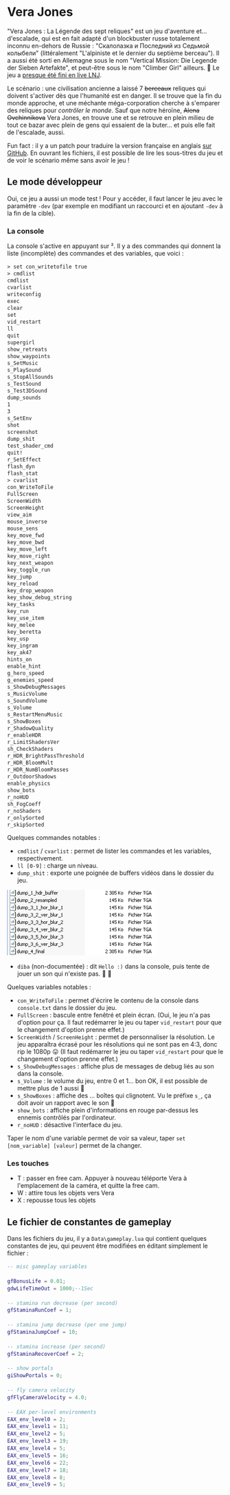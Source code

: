 # Vera Jones

"Vera Jones : La Légende des sept reliques" est un jeu d'aventure et... d'escalade, qui est en fait adapté d'un blockbuster russe totalement inconnu en-dehors de Russie : "Скалолазка и Последний из Седьмой колыбели" (littéralement "L'alpiniste et le dernier du septième berceau"). Il a aussi été sorti en Allemagne sous le nom "Vertical Mission: Die Legende der Sieben Artefakte", et peut-être sous le nom "Climber Girl" ailleurs. :shrug: Le jeu a [presque été fini en live LNJ](https://www.youtube.com/watch?v=tMIX8wH_CKI).

Le scénario : une civilisation ancienne a laissé 7 ~~berceaux~~ reliques qui doivent s'activer dès que l'humanité est en danger. Il se trouve que la fin du monde approche, et une méchante méga-corporation cherche à s'emparer des reliques pour _contrôler le monde_. Sauf que notre héroïne, ~~Alena Ovchinnikova~~ Vera Jones, en trouve une et se retrouve en plein milieu de tout ce bazar avec plein de gens qui essaient de la buter... et puis elle fait de l'escalade, aussi.

Fun fact : il y a un patch pour traduire la version française en anglais [sur GitHub](https://github.com/SuiMachine/Vera-Jones-English-Translation). En ouvrant les fichiers, il est possible de lire les sous-titres du jeu et de voir le scénario même sans avoir le jeu !

## Le mode développeur

Oui, ce jeu a aussi un mode test ! Pour y accéder, il faut lancer le jeu avec le paramètre `-dev` (par exemple en modifiant un raccourci et en ajoutant `-dev` à la fin de la cible).

### La console

La console s'active en appuyant sur ². Il y a des commandes qui donnent la liste (incomplète) des commandes et des variables, que voici :
```
> set con_writetofile true
> cmdlist
cmdlist
cvarlist
writeconfig
exec
clear
set
vid_restart
ll
quit
supergirl
show_retreats
show_waypoints
s_SetMusic
s_PlaySound
s_StopAllSounds
s_TestSound
s_Test3DSound
dump_sounds
1
3
s_SetEnv
shot
screenshot
dump_shit
test_shader_cmd
quit!
r_SetEffect
flash_dyn
flash_stat
> cvarlist
con_WriteToFile
FullScreen
ScreenWidth
ScreenHeight
view_aim
mouse_inverse
mouse_sens
key_move_fwd
key_move_bwd
key_move_left
key_move_right
key_next_weapon
key_toggle_run
key_jump
key_reload
key_drop_weapon
key_show_debug_string
key_tasks
key_run
key_use_item
key_melee
key_beretta
key_usp
key_ingram
key_ak47
hints_on
enable_hint
g_hero_speed
g_enemies_speed
s_ShowDebugMessages
s_MusicVolume
s_SoundVolume
s_Volume
s_RestartMenuMusic
s_ShowBoxes
r_ShadowQuality
r_enableHDR
r_LimitShadersVer
sh_CheckShaders
r_HDR_BrightPassThreshold
r_HDR_BloomMult
r_HDR_NumBloomPasses
r_OutdoorShadows
enable_physics
show_bots
r_noHUD
sh_FogCoeff
r_noShaders
r_onlySorted
r_skipSorted
```

Quelques commandes notables :
- `cmdlist` / `cvarlist` : permet de lister les commandes et les variables, respectivement.
- `ll [0-9]` : charge un niveau.
- `dump_shit` : exporte une poignée de buffers vidéos dans le dossier du jeu.

![Le caca en question :](dumped_shit.png)

- `diba` (non-documentée) : dit `Hello :)` dans la console, puis tente de jouer un son qui n'existe pas. :thinking: :thinking:

Quelques variables notables :
- `con_WriteToFile` : permet d'écrire le contenu de la console dans `console.txt` dans le dossier du jeu.
- `FullScreen` : bascule entre fenêtré et plein écran. (Oui, le jeu n'a pas d'option pour ça. Il faut redémarrer le jeu ou taper `vid_restart` pour que le changement d'option prenne effet.)
- `ScreenWidth` / `ScreenHeight` : permet de personnaliser la résolution. Le jeu apparaîtra écrasé pour les résolutions qui ne sont pas en 4:3, donc rip le 1080p :stuck_out_tongue: (Il faut redémarrer le jeu ou taper `vid_restart` pour que le changement d'option prenne effet.)
- `s_ShowDebugMessages` : affiche plus de messages de debug liés au son dans la console.
- `s_Volume` : le volume du jeu, entre 0 et 1... bon OK, il est possible de mettre plus de 1 aussi :loudspeaker:
- `s_ShowBoxes` : affiche des ... boîtes qui clignotent. Vu le préfixe `s_`, ça doit avoir un rapport avec le son :thinking:
- `show_bots` : affiche plein d'informations en rouge par-dessus les ennemis contrôlés par l'ordinateur.
- `r_noHUD` : désactive l'interface du jeu.

Taper le nom d'une variable permet de voir sa valeur, taper `set [nom_variable] [valeur]` permet de la changer.

### Les touches

- T : passer en free cam. Appuyer à nouveau téléporte Vera à l'emplacement de la caméra, et quitte la free cam.
- W : attire tous les objets vers Vera
- X : repousse tous les objets

## Le fichier de constantes de gameplay

Dans les fichiers du jeu, il y a `Data\gameplay.lua` qui contient quelques constantes de jeu, qui peuvent être modifiées en éditant simplement le fichier :

```lua
-- misc gameplay variables

gfBonusLife = 0.01;
gdwLifeTimeOut = 1000;--1Sec

-- stamina run decrease (per second)
gfStaminaRunCoef = 1;

-- stamina jump decrease (per one jump)
gfStaminaJumpCoef = 10;

-- stamina increase (per second)
gfStaminaRecoverCoef = 2;

-- show portals
giShowPortals = 0;

-- fly camera velocity
gfFlyCameraVelocity = 4.0;

-- EAX per-level environments
EAX_env_level0 = 2;
EAX_env_level1 = 11;
EAX_env_level2 = 5;
EAX_env_level3 = 19;
EAX_env_level4 = 5;
EAX_env_level5 = 16;
EAX_env_level6 = 22;
EAX_env_level7 = 18;
EAX_env_level8 = 8;
EAX_env_level9 = 5;
```


